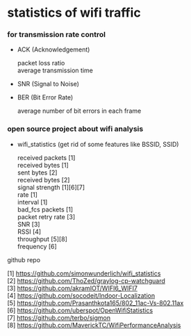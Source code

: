 # statistics of wifi traffic

### for transmission rate control

- ACK (Acknowledgement)
  
  packet loss ratio   
  average transmission time
  
- SNR (Signal to Noise)

- BER (Bit Error Rate)

  average number of bit errors in each frame
  
  
### open source project about wifi analysis

- wifi_statistics (get rid of some features like BSSID, SSID)

  received packets [1]  
  received bytes [1]  
  sent bytes [2]  
  received bytes [2]  
  signal strength [1][6][7]  
  rate [1]  
  interval [1]  
  bad_fcs packets [1]  
  packet retry rate [3]  
  SNR [3]  
  RSSI [4]  
  throughput [5][8]  
  frequency [6]

github repo

  [1] https://github.com/simonwunderlich/wifi_statistics  
  [2] https://github.com/ThoZed/graylog-cp-watchguard  
  [3] https://github.com/akramIOT/WIFI6_WIFI7  
  [4] https://github.com/socodeit/Indoor-Localization  
  [5] https://github.com/Prasanthkota165/802_11ac-Vs-802.11ax  
  [6] https://github.com/uberspot/OpenWifiStatistics  
  [7] https://github.com/terbo/sigmon  
  [8] https://github.com/MaverickTC/WifiPerformanceAnalysis  
